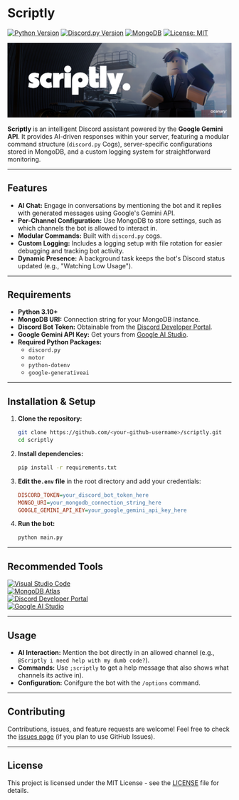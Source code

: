 # Scriptly

[![Python Version](https://img.shields.io/badge/Python-3.10+-blue?logo=python&logoColor=white)](https://www.python.org/)
[![Discord.py Version](https://img.shields.io/badge/discord.py-v2.x-blue?logo=discord&logoColor=white)](https://github.com/Rapptz/discord.py)
[![MongoDB](https://img.shields.io/badge/Database-MongoDB-47A248?logo=mongodb&logoColor=white)](https://www.mongodb.com/)
[![License: MIT](https://img.shields.io/badge/License-MIT-yellow.svg)](https://opensource.org/licenses/MIT)

![Scriptly Banner](assets\banner.png)

**Scriptly** is an intelligent Discord assistant powered by the **Google Gemini API**. It provides AI-driven responses within your server, featuring a modular command structure (`discord.py` Cogs), server-specific configurations stored in MongoDB, and a custom logging system for straightforward monitoring.

---

## Features

*   **AI Chat:** Engage in conversations by mentioning the bot and it replies with generated messages using Google's Gemini API.
*   **Per-Channel Configuration:** Use MongoDB to store settings, such as which channels the bot is allowed to interact in.
*   **Modular Commands:** Built with `discord.py` cogs.
*   **Custom Logging:** Includes a logging setup with file rotation for easier debugging and tracking bot activity.
*   **Dynamic Presence:** A background task keeps the bot's Discord status updated (e.g., "Watching Low Usage").

---

## Requirements

*   **Python 3.10+**
*   **MongoDB URI:** Connection string for your MongoDB instance.
*   **Discord Bot Token:** Obtainable from the [Discord Developer Portal](https://discord.com/developers/applications).
*   **Google Gemini API Key:** Get yours from [Google AI Studio](https://aistudio.google.com/app/apikey).
*   **Required Python Packages:**
    *   `discord.py`
    *   `motor`
    *   `python-dotenv`
    *   `google-generativeai`

---

## Installation & Setup

1.  **Clone the repository:**
    ```bash
    git clone https://github.com/<your-github-username>/scriptly.git
    cd scriptly
    ```

2.  **Install dependencies:**
    ```bash
    pip install -r requirements.txt
    ```

3.  **Edit the`.env` file** in the root directory and add your credentials:
    ```ini
    DISCORD_TOKEN=your_discord_bot_token_here
    MONGO_URI=your_mongodb_connection_string_here
    GOOGLE_GEMINI_API_KEY=your_google_gemini_api_key_here
    ```

4.  **Run the bot:**
    ```bash
    python main.py
    ```

---

## Recommended Tools

[![Visual Studio Code](https://img.shields.io/badge/Visual%20Studio%20Code-Code%20Editor-blue?logo=visualstudiocode&logoColor=white)](https://code.visualstudio.com/)  
[![MongoDB Atlas](https://img.shields.io/badge/MongoDB%20Atlas-Cloud%20Database-green?logo=mongodb&logoColor=white)](https://www.mongodb.com/cloud/atlas)  
[![Discord Developer Portal](https://img.shields.io/badge/Discord%20Developer%20Portal-Bot%20Management-5865F2?logo=discord&logoColor=white)](https://discord.com/developers/applications)  
[![Google AI Studio](https://img.shields.io/badge/Google%20AI%20Studio-Gemini%20API%20Key-4285F4?logo=google&logoColor=white)](https://aistudio.google.com/app/apikey)  

---

## Usage

*   **AI Interaction:** Mention the bot directly in an allowed channel (e.g., `@Scriptly i need help with my dumb code?`).
*   **Commands:** Use `;scriptly` to get a help message that also shows what channels its active in).
*   **Configuration:** Conifgure the bot with the `/options` command.

---

## Contributing

Contributions, issues, and feature requests are welcome! Feel free to check the [issues page](https://github.com/<your-github-username>/scriptly/issues) (if you plan to use GitHub Issues).

---

## License

This project is licensed under the MIT License - see the [LICENSE](LICENSE) file for details.
